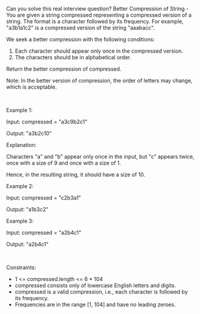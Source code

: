 Can you solve this real interview question? Better Compression of String - You are given a string compressed representing a compressed version of a string. The format is a character followed by its frequency. For example, "a3b1a1c2" is a compressed version of the string "aaabacc".

We seek a better compression with the following conditions:

 1. Each character should appear only once in the compressed version.
 2. The characters should be in alphabetical order.

Return the better compression of compressed.

Note: In the better version of compression, the order of letters may change, which is acceptable.

 

Example 1:

Input: compressed = "a3c9b2c1"

Output: "a3b2c10"

Explanation:

Characters "a" and "b" appear only once in the input, but "c" appears twice, once with a size of 9 and once with a size of 1.

Hence, in the resulting string, it should have a size of 10.

Example 2:

Input: compressed = "c2b3a1"

Output: "a1b3c2"

Example 3:

Input: compressed = "a2b4c1"

Output: "a2b4c1"

 

Constraints:

 * 1 <= compressed.length <= 6 * 104
 * compressed consists only of lowercase English letters and digits.
 * compressed is a valid compression, i.e., each character is followed by its frequency.
 * Frequencies are in the range [1, 104] and have no leading zeroes.